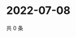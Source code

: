 # 2022-07-08

共 0 条

<!-- BEGIN WEIBO -->
<!-- 最后更新时间 Fri Jul 08 2022 13:15:12 GMT+0800 (China Standard Time) -->

<!-- END WEIBO -->
